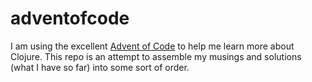 # adventofcode

I am using the excellent [Advent of Code](http://adventofcode.com/)
to help me learn more about Clojure. This repo is an attempt to 
assemble my musings and solutions (what I have so far) into some
sort of order. 
